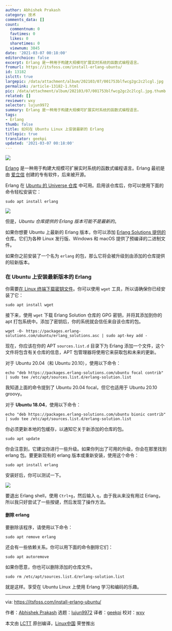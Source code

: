 ```yaml
---
author: Abhishek Prakash
category: 技术
comments_data: []
count:
  commentnum: 0
  favtimes: 0
  likes: 0
  sharetimes: 0
  viewnum: 3845
date: '2021-03-07 00:18:00'
editorchoice: false
excerpt: Erlang 是一种用于构建大规模可扩展实时系统的函数式编程语言。
fromurl: https://itsfoss.com/install-erlang-ubuntu/
id: 13182
islctt: true
largepic: /data/attachment/album/202103/07/001753blfwcg2gc2c2lcgl.jpg
permalink: /article-13182-1.html
pic: /data/attachment/album/202103/07/001753blfwcg2gc2c2lcgl.jpg.thumb.jpg
related: []
reviewer: wxy
selector: lujun9972
summary: Erlang 是一种用于构建大规模可扩展实时系统的函数式编程语言。
tags:
- Erlang
thumb: false
title: 如何在 Ubuntu Linux 上安装最新的 Erlang
titlepic: true
translator: geekpi
updated: '2021-03-07 00:18:00'
---
```


![](/data/attachment/album/202103/07/001753blfwcg2gc2c2lcgl.jpg)


[Erlang](https://www.erlang.org/) 是一种用于构建大规模可扩展实时系统的函数式编程语言。Erlang 最初是由 [爱立信](https://www.ericsson.com/en) 创建的专有软件，后来被开源。


Erlang 在 [Ubuntu 的 Universe 仓库](https://itsfoss.com/ubuntu-repositories/) 中可用。启用该仓库后，你可以使用下面的命令轻松安装它：



```
sudo apt install erlang
```

![](/data/attachment/album/202103/07/001849jr58abgngdpa0080.png)


但是，*Ubuntu 仓库提供的 Erlang 版本可能不是最新的*。


如果你想要 Ubuntu 上最新的 Erlang 版本，你可以添加 [Erlang Solutions 提供的](https://www.erlang-solutions.com/downloads/)仓库。它们为各种 Linux 发行版、Windows 和 macOS 提供了预编译的二进制文件。


如果你之前安装了一个名为 `erlang` 的包，那么它将会被升级到由添加的仓库提供的较新版本。


### 在 Ubuntu 上安装最新版本的 Erlang


你需要[在 Linux 终端下载密钥文件](https://itsfoss.com/download-files-from-linux-terminal/)。你可以使用 `wget` 工具，所以请确保你已经安装了它：



```
sudo apt install wget

```

接下来，使用 `wget` 下载 Erlang Solution 仓库的 GPG 密钥，并将其添加到你的 apt 打包系统中。添加了密钥后，你的系统就会信任来自该仓库的包。



```
wget -O- https://packages.erlang-solutions.com/ubuntu/erlang_solutions.asc | sudo apt-key add -

```

现在，你应该在你的 APT `sources.list.d` 目录下为 Erlang 添加一个文件，这个文件将包含有关仓库的信息，APT 包管理器将使用它来获取包和未来的更新。


对于 Ubuntu 20.04（和 Ubuntu 20.10），使用以下命令：



```
echo "deb https://packages.erlang-solutions.com/ubuntu focal contrib" | sudo tee /etc/apt/sources.list.d/erlang-solution.list

```

我知道上面的命令提到了 Ubuntu 20.04 focal，但它也适用于 Ubuntu 20.10 groovy。


对于 **Ubuntu 18.04**，使用以下命令：



```
echo "deb https://packages.erlang-solutions.com/ubuntu bionic contrib" | sudo tee /etc/apt/sources.list.d/erlang-solution.list

```

你必须更新本地的包缓存，以通知它关于新添加的仓库的包。



```
sudo apt update

```

你会注意到，它建议你进行一些升级。如果你列出了可用的升级，你会在那里找到 erlang 包。要更新现有的 erlang 版本或重新安装，使用这个命令：



```
sudo apt install erlang

```

安装好后，你可以测试一下。


![](/data/attachment/album/202103/07/001850mkrh478m99m47trr.png)


要退出 Erlang shell，使用 `Ctrl+g`，然后输入 `q`，由于我从来没有用过 Erlang，所以我只好尝试了一些按键，然后发现了操作方法。


#### 删除 erlang


要删除该程序，请使用以下命令：



```
sudo apt remove erlang

```

还会有一些依赖关系。你可以用下面的命令删除它们：



```
sudo apt autoremove

```

如果你愿意，你也可以删除添加的仓库文件。



```
sudo rm /etc/apt/sources.list.d/erlang-solution.list

```

就是这样。享受在 Ubuntu Linux 上使用 Erlang 学习和编码的乐趣。




---


via: <https://itsfoss.com/install-erlang-ubuntu/>


作者：[Abhishek Prakash](https://itsfoss.com/author/abhishek/) 选题：[lujun9972](https://github.com/lujun9972) 译者：[geekpi](https://github.com/geekpi) 校对：[wxy](https://github.com/wxy)


本文由 [LCTT](https://github.com/LCTT/TranslateProject) 原创编译，[Linux中国](https://linux.cn/) 荣誉推出
